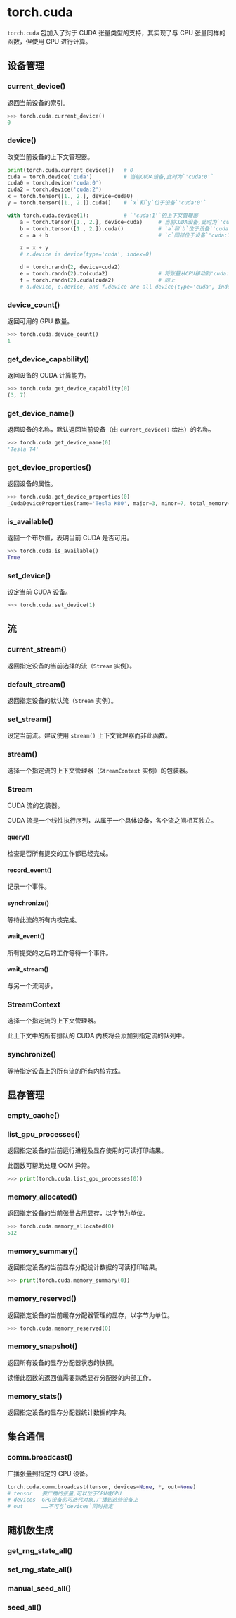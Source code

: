 # torch.cuda

`torch.cuda` 包加入了对于 CUDA 张量类型的支持，其实现了与 CPU 张量同样的函数，但使用 GPU 进行计算。

## 设备管理

### current_device()

返回当前设备的索引。

```python
>>> torch.cuda.current_device()
0
```

### device()

改变当前设备的上下文管理器。

```python
print(torch.cuda.current_device())   # 0
cuda = torch.device('cuda')          # 当前CUDA设备,此时为`'cuda:0'`
cuda0 = torch.device('cuda:0')
cuda2 = torch.device('cuda:2')
x = torch.tensor([1., 2.], device=cuda0)
y = torch.tensor([1., 2.]).cuda()    # `x`和`y`位于设备`'cuda:0'`

with torch.cuda.device(1):           # `'cuda:1'`的上下文管理器
    a = torch.tensor([1., 2.], device=cuda)     # 当前CUDA设备,此时为`'cuda:1'`
    b = torch.tensor([1., 2.]).cuda()           # `a`和`b`位于设备`'cuda:1'`
    c = a + b                                   # `c`同样位于设备`'cuda:1'`

    z = x + y
    # z.device is device(type='cuda', index=0)

    d = torch.randn(2, device=cuda2)
    e = torch.randn(2).to(cuda2)                # 将张量从CPU移动到'cuda:2'
    f = torch.randn(2).cuda(cuda2)              # 同上
    # d.device, e.device, and f.device are all device(type='cuda', index=2)
```

### device_count()

返回可用的 GPU 数量。

```python
>>> torch.cuda.device_count()
1
```

### get_device_capability()

返回设备的 CUDA 计算能力。

```python
>>> torch.cuda.get_device_capability(0)
(3, 7)
```

### get_device_name()

返回设备的名称，默认返回当前设备（由 `current_device()` 给出）的名称。

```python
>>> torch.cuda.get_device_name(0)
'Tesla T4'
```

### get_device_properties()

返回设备的属性。

```python
>>> torch.cuda.get_device_properties(0)
_CudaDeviceProperties(name='Tesla K80', major=3, minor=7, total_memory=11441MB, multi_processor_count=13)
```

### is_available()

返回一个布尔值，表明当前 CUDA 是否可用。

```python
>>> torch.cuda.is_available()
True
```

### set_device()

设定当前 CUDA 设备。

```python
>>> torch.cuda.set_device(1)
```

## 流

### current_stream()

返回指定设备的当前选择的流（`Stream` 实例）。

### default_stream()

返回指定设备的默认流（`Stream` 实例）。

### set_stream()

设定当前流。建议使用 `stream()` 上下文管理器而非此函数。

### stream()

选择一个指定流的上下文管理器（`StreamContext` 实例）的包装器。

### Stream

CUDA 流的包装器。

CUDA 流是一个线性执行序列，从属于一个具体设备，各个流之间相互独立。

#### query()

检查是否所有提交的工作都已经完成。

#### record_event()

记录一个事件。

#### synchronize()

等待此流的所有内核完成。

#### wait_event()

所有提交的之后的工作等待一个事件。

#### wait_stream()

与另一个流同步。

### StreamContext

选择一个指定流的上下文管理器。

此上下文中的所有排队的 CUDA 内核将会添加到指定流的队列中。

### synchronize()

等待指定设备上的所有流的所有内核完成。

## 显存管理

### empty_cache()

### list_gpu_processes()

返回指定设备的当前运行进程及显存使用的可读打印结果。

此函数可帮助处理 OOM 异常。

```python
>>> print(torch.cuda.list_gpu_processes(0))
```

### memory_allocated()

返回指定设备的当前张量占用显存，以字节为单位。

```python
>>> torch.cuda.memory_allocated(0)
512
```

### memory_summary()

返回指定设备的当前显存分配统计数据的可读打印结果。

```python
>>> print(torch.cuda.memory_summary(0))
```

### memory_reserved()

返回指定设备的当前缓存分配器管理的显存，以字节为单位。

```python
>>> torch.cuda.memory_reserved(0)
```

### memory_snapshot()

返回所有设备的显存分配器状态的快照。

读懂此函数的返回值需要熟悉显存分配器的内部工作。

### memory_stats()

返回指定设备的显存分配器统计数据的字典。

## 集合通信

### comm.broadcast()

广播张量到指定的 GPU 设备。

```python
torch.cuda.comm.broadcast(tensor, devices=None, *, out=None)
# tensor   要广播的张量,可以位于CPU或GPU
# devices  GPU设备的可迭代对象,广播到这些设备上
# out      ……不可与`devices`同时指定
```

## 随机数生成

### get_rng_state_all()

### set_rng_state_all()

### manual_seed_all()

### seed_all()

